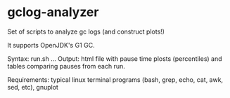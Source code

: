 # gclog-analyzer
Set of scripts to analyze gc logs (and construct plots!)

It supports OpenJDK's G1 GC.

Syntax: run.sh <gc log name> <run1Folder> ...<runNFolder>
Output: html file with pause time plosts (percentiles) and tables comparing pauses from each run.

Requirements: typical linux terminal programs (bash, grep, echo, cat, awk, sed, etc), gnuplot
